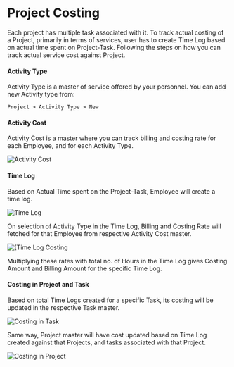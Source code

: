 <!-- add-breadcrumbs -->
# Project Costing

Each project has multiple task associated with it. To track actual costing of a Project, primarily in terms of services, user has to create Time Log based on actual time spent on Project-Task. Following the steps on how you can track actual service cost against Project.

#### Activity Type

Activity Type is a master of service offered by your personnel. You can add new Activity type from:

`Project > Activity Type > New`	

#### Activity Cost

Activity Cost is a master where you can track billing and costing rate for each Employee, and for each Activity Type.

<img alt="Activity Cost" class="screenshot" src="{{docs_base_url}}/assets/img/articles/Screen Shot 2015-06-11 at 4.57.01 pm.png">

#### Time Log

Based on Actual Time spent on the Project-Task, Employee will create a time log.

<img alt="Time Log" class="screenshot" src="{{docs_base_url}}/assets/img/articles/Screen Shot 2015-06-11 at 4.59.49 pm.png">

On selection of Activity Type in the Time Log, Billing and Costing Rate will fetched for that Employee from respective Activity Cost master. 

<img alt="[Time Log Costing" class="screenshot" src="{{docs_base_url}}/assets/img/articles/Screen Shot 2015-06-11 at 5.00.06 pm.png">

Multiplying these rates with total no. of Hours in the Time Log gives Costing Amount and Billing Amount for the specific Time Log.

#### Costing in Project and Task

Based on total Time Logs created for a specific Task, its costing will be updated in the respective Task master. 

<img alt="Costing in Task" class="screenshot" src="{{docs_base_url}}/assets/img/articles/Screen Shot 2015-06-11 at 5.02.54 pm.png">

Same way, Project master will have cost updated based on Time Log created against that Projects, and tasks associated with that Project.

<img alt="Costing in Project" class="screenshot" src="{{docs_base_url}}/assets/img/articles/Screen Shot 2015-06-11 at 5.02.29 pm.png">

<!-- markdown -->